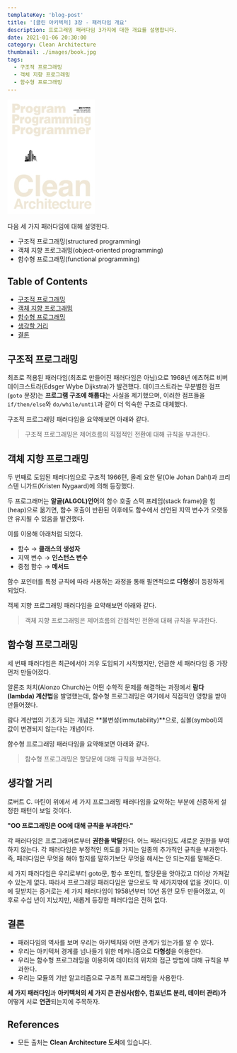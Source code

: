 ```yaml
---
templateKey: 'blog-post'
title: '[클린 아키텍처] 3장 - 패러다임 개요'
description: 프로그래밍 패러다임 3가지에 대한 개요를 설명합니다.
date: 2021-01-06 20:30:00
category: Clean Architecture
thumbnail: ./images/book.jpg
tags:
  - 구조적 프로그래밍
  - 객체 지향 프로그래밍
  - 함수형 프로그래밍
---
```


![clean-architecture-book-thumbnail](./images/book.jpg)

다음 세 가지 패러다임에 대해 설명한다.

- 구조적 프로그래밍(structured programming)
- 객체 지향 프로그래밍(object-oriented programming)
- 함수형 프로그래밍(functional programming)

## Table of Contents

- [구조적 프로그래밍](#구조적-프로그래밍)
- [객체 지향 프로그래밍](#객체-지향-프로그래밍)
- [함수형 프로그래밍](#함수형-프로그래밍)
- [생각할 거리](#생각할-거리)
- [결론](#결론)

## 구조적 프로그래밍

최초로 적용된 패러다임(최초로 만들어진 패러다임은 아님)으로 1968년 에츠허르 비버 데이크스트라(Edsger Wybe Dijkstra)가 발견했다. 데이크스트라는 무분별한 점프(`goto` 문장)는 **프로그램 구조에 해롭다**는 사실을 제기했으며, 이러한 점프들을 `if/then/else`와 `do/while/until`과 같이 더 익숙한 구조로 대체했다.

구조적 프로그래밍 패러다임을 요약해보면 아래와 같다.

> 구조적 프로그래밍은 제어흐름의 직접적인 전환에 대해 규칙을 부과한다.

## 객체 지향 프로그래밍

두 번째로 도입된 패러다임으로 구조적 1966텬, 올레 요한 달(Ole Johan Dahl)과 크리스텐 니가드(Kristen Nygaard)에 의해 등장했다.

두 프로그래머는 **알골(ALGOL)언어**의 함수 호출 스택 프레임(stack frame)을 힙(heap)으로 옮기면, 함수 호출이 반환된 이후에도 함수에서 선언된 지역 변수가 오랫동안 유지될 수 있음을 발견했다.

이를 이용해 아래처럼 되었다.

- 함수 → **클래스의 생성자**
- 지역 변수 → **인스턴스 변수**
- 중첩 함수 → **메서드**

함수 포인터를 특정 규칙에 따라 사용하는 과정을 통해 필연적으로 **다형성**이 등장하게 되었다.

객체 지향 프로그래밍 패러다임을 요약해보면 아래와 같다.

> 객체 지향 프로그래밍은 제어흐름의 간접적인 전환에 대해 규칙을 부과한다.

## 함수형 프로그래밍

세 번째 패러다임은 최근에서야 겨우 도입되기 시작했지만, 언급한 세 패러다임 중 가장 먼저 만들어졌다.

알론조 처치(Alonzo Church)는 어떤 수학적 문제를 해결하는 과정에서 **람다(lambda) 계산법**을 발명했는데, 함수형 프로그래밍은 여기에서 직접적인 영향을 받아 만들어졌다.

람다 계산법의 기초가 되는 개념은 **불변성(immutability)**으로, 심볼(symbol)의 값이 변경되지 않는다는 개념이다.

함수형 프로그래밍 패러다임을 요약해보면 아래와 같다.

> 함수형 프로그래밍은 할당문에 대해 규칙을 부과한다.

## 생각할 거리

로버트 C. 마틴이 위에서 세 가지 프로그래밍 패러다임을 요약하는 부분에 신중하게 설정한 패턴이 보일 것이다.

**"OO 프로그래밍은 OO에 대해 규칙을 부과한다."**

각 패러다임은 프로그래머로부터 **권한을 박탈**한다. 어느 패러다임도 새로운 권한을 부여하지 않는다. 각 패러다임은 부정적인 의도를 가지는 일종의 추가적인 규칙을 부과한다. 즉, 패러다임은 무엇을 해야 할지를 말하기보단 무엇을 해서는 안 되는지를 말해준다.

세 가지 패러다임은 우리로부터 goto문, 함수 포인터, 할당문을 앗아갔고 더이상 가져갈 수 있는게 없다. 따라서 프로그래밍 패러다임은 앞으로도 딱 세가지밖에 없을 것이다. 이에 뒷받치는 증거로는 세 가지 패러다임이 1958년부터 10년 동안 모두 만들어졌고, 이후로 수십 년이 지났지만, 새롭게 등장한 패러다임은 전혀 없다.

## 결론

- 패러다임의 역사를 보며 우리는 아키텍처와 어떤 관계가 있는가를 알 수 있다.
- 우리는 아키텍처 경계를 넘나들기 위한 메커니즘으로 **다형성**을 이용한다.
- 우리는 함수형 프로그래밍을 이용하여 데이터의 위치와 접근 방법에 대해 규칙을 부과한다.
- 우리는 모듈의 기반 알고리즘으로 구조적 프로그래밍을 사용한다.

**세 가지 패러다임**과 **아키텍처의 세 가지 큰 관심사(함수, 컴포넌트 분리, 데이터 관리)가** 어떻게 서로 **연관**되는지에 주목하자.

## References

- 모든 출처는 **Clean Architecture 도서**에 있습니다.
